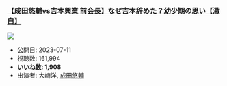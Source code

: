 ### [【成田悠輔vs吉本興業 前会長】なぜ吉本辞めた？幼少期の思い【激白】](https://www.youtube.com/watch?v=gzdcRCm7la4)
[![](https://img.youtube.com/vi/gzdcRCm7la4/sddefault.jpg)](https://www.youtube.com/watch?v=gzdcRCm7la4)
-   公開日: 2023-07-11
-   視聴数: 161,994
-   **いいね数: 1,908**
-   出演者: 大﨑洋, [成田悠輔](/rehacq_fan/people/成田悠輔 "wikilink")
